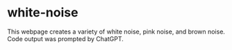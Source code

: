 # white-noise
This webpage creates a variety of white noise, pink noise, and brown noise. Code output was prompted by ChatGPT.
